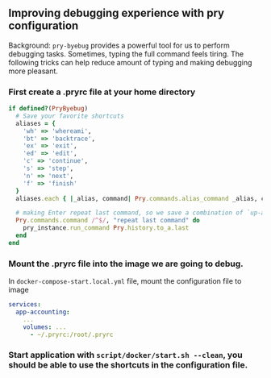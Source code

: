 ## Improving debugging experience with pry configuration

Background: `pry-byebug` provides a powerful tool for us to perform debugging tasks. Sometimes, typing the full command feels tiring. The following tricks can help reduce amount of typing and making debugging more pleasant.

### First create a .pryrc file at your home directory

```ruby
if defined?(PryByebug)
  # Save your favorite shortcuts
  aliases = {
    'wh' => 'whereami',
    'bt' => 'backtrace',
    'ex' => 'exit',
    'ed' => 'edit',
    'c' => 'continue',
    's' => 'step',
    'n' => 'next',
    'f' => 'finish'
  }
  aliases.each { |_alias, command| Pry.commands.alias_command _alias, command }

  # making Enter repeat last command, so we save a combination of `up-arrow` + `Enter` into a single `Enter` key press
  Pry.commands.command /^$/, "repeat last command" do
    pry_instance.run_command Pry.history.to_a.last
  end
end
```

### Mount the .pryrc file into the image we are going to debug.
  In `docker-compose-start.local.yml` file, mount the configuration file to image

```yml
services:
  app-accounting:
    ...
    volumes: ...
      - ~/.pryrc:/root/.pryrc
```

### Start application with `script/docker/start.sh --clean`, you should be able to use the shortcuts in the configuration file.
